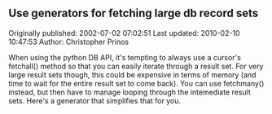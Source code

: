## Use generators for fetching large db record sets 
Originally published: 2002-07-02 07:02:51 
Last updated: 2010-02-10 10:47:53 
Author: Christopher Prinos 
 
When using the python DB API, it's tempting to always use a cursor's fetchall() method so that you can easily iterate through a result set. For very large result sets though, this could be expensive in terms of memory (and time to wait for the entire result set to come back). You can use fetchmany() instead, but then have to manage looping through the intemediate result sets. Here's a generator that simplifies that for you.